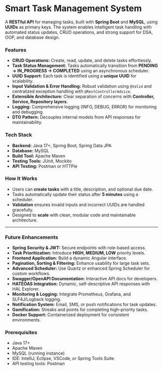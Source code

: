 # Smart Task Management System

A **RESTful API** for managing tasks, built with **Spring Boot** and **MySQL**, using **UUIDs** as primary keys. The system enables intelligent task handling with automated status updates, CRUD operations, and strong support for DSA, OOP, and database design.

### Features

- **CRUD Operations:** Create, read, update, and delete tasks effortlessly.  
- **Task Status Management:** Tasks automatically transition from **PENDING → IN_PROGRESS → COMPLETED** using an asynchronous scheduler.  
- **UUID Support:** Each task is identified using a **unique UUID** for scalability.  
- **Input Validation & Error Handling:** Robust validation using `@Valid` and centralized exception handling with `@RestControllerAdvice`.  
- **Extensible Architecture:** Clear separation of concerns with **Controller, Service, Repository layers**.  
- **Logging:** Comprehensive logging (INFO, DEBUG, ERROR) for monitoring and debugging.  
- **DTO Pattern:** Decouples internal models from API responses for maintainability.

### Tech Stack

- **Backend:** Java 17+, Spring Boot, Spring Data JPA  
- **Database:** MySQL  
- **Build Tool:** Apache Maven  
- **Testing Tools:** JUnit, Mockito  
- **API Testing:** Postman or HTTPie

### How It Works

- Users can **create tasks** with a title, description, and optional due date.  
- Tasks automatically update their status after **5 minutes** using a scheduler.  
- **Validation** ensures invalid inputs and incorrect UUIDs are handled gracefully.  
- Designed to **scale** with clean, modular code and maintainable architecture.

---

### Future Enhancements

- **Spring Security & JWT:** Secure endpoints with role-based access.  
- **Task Prioritization:** Introduce **HIGH, MEDIUM, LOW** priority levels.  
- **Frontend Application:** Build a dynamic Angular interface.  
- **Pagination, Sorting & Filtering:** Enhance usability for large task sets.  
- **Advanced Scheduler:** Use Quartz or enhanced Spring Scheduler for custom workflows.  
- **Swagger/OpenAPI Documentation:** Interactive API docs for developers.  
- **HATEOAS Integration:** Dynamic, self-descriptive API responses with HAL Explorer.  
- **Monitoring & Logging:** Integrate Prometheus, Grafana, and SLF4J/Logback logging.  
- **Notification System:** Email, SMS, or push notifications for task updates.  
- **Gamification:** Streaks and points for completing high-priority tasks.  
- **Docker Support:** Containerized deployment for consistent environments.


### Prerequisites

- Java 17+  
- Apache Maven  
- MySQL (running instance)  
- IDE: IntelliJ, Eclipse, VSCode, or Spring Tools Suite  
- API testing tools: Postman
